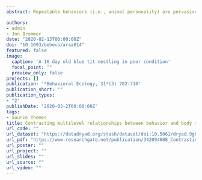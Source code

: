 ```yaml
---
abstract: Repeatable behaviors (i.e., animal personality) are pervasive in the animal kingdom and various mechanisms have been proposed to explain their existence. Genetic and nongenetic mechanisms, which can be equally important, predict correlations between behavior and body mass on different levels (e.g., genetic and environmental) of variation. We investigated multilevel relationships between body mass measured on weeks 1, 2, and 3 and three behavioral responses to handling, measured on week 3, which form a behavioral syndrome in wild blue tit nestlings. Using 7 years of data and quantitative genetic models, we find that all behaviors and body mass on week 3 are heritable (h2 = 0.18-0.23) and genetically correlated, whereas earlier body masses are not heritable. We also find evidence for environmental correlations between body masses and behaviors. Interestingly, these environmental correlations have different signs for early and late body masses. Altogether, these findings indicate genetic integration between body mass and behavior and illustrate the impacts of early environmental factors and environmentally mediated growth trajectory on behaviors expressed later in life. This study, therefore, suggests that the relationship between personality and body mass in developing individuals is due to various underlying mechanisms, which can have opposing effects. Future research on the link between behavior and body mass would benefit from considering these multiple mechanisms simultaneously.

authors:
- admin
- Jon Brommer
date: "2020-02-13T00:00:00Z"
doi: "10.1093/beheco/araa014"
featured: false
image:
  caption: 'A 16 day old blue tit nestling in poor condition'
  focal_point: ""
  preview_only: false
projects: []
publication: '*Behavioral Ecology, 31*(3) 702-710'
publication_short: ""
publication_types:
- "2"
publishDate: "2020-03-2T00:00:00Z"
tags:
- Source Themes
title: Contrasting multilevel relationships between behavior and body mass in blue tit nestlings
url_code: ""
url_dataset: "https://datadryad.org/stash/dataset/doi:10.5061/dryad.9ghx3ffdj"
url_pdf: "https://www.researchgate.net/publication/342094608_Contrasting_multilevel_relationships_between_behavior_and_body_mass_in_blue_tit_nestlings"
url_poster: ""
url_project: ""
url_slides: ""
url_source: ""
url_video: ""
---
```


